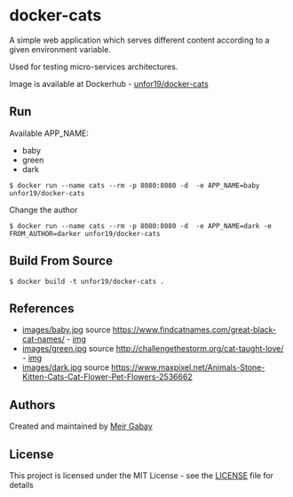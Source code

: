 # docker-cats

A simple web application which serves different content according to a given environment variable.

Used for testing micro-services architectures.

Image is available at Dockerhub - [unfor19/docker-cats](https://hub.docker.com/r/unfor19/docker-cats)

## Run

Available APP_NAME:

- baby
- green
- dark

```
$ docker run --name cats --rm -p 8080:8080 -d  -e APP_NAME=baby unfor19/docker-cats
```

Change the author

```
$ docker run --name cats --rm -p 8080:8080 -d  -e APP_NAME=dark -e FROM_AUTHOR=darker unfor19/docker-cats
```

## Build From Source

```
$ docker build -t unfor19/docker-cats .
```

## References

- [images/baby.jpg](./images/baby.jpg) source https://www.findcatnames.com/great-black-cat-names/ - [img](https://t9b8t3v6.rocketcdn.me/wp-content/uploads/2014/10/black-cat-and-moon.jpg)
- [images/green.jpg](./images/green.jpg) source http://challengethestorm.org/cat-taught-love/ - [img](http://challengethestorm.org/wp-content/uploads/2017/03/cat-2083492_700x426.jpg)
- [images/dark.jpg](./images/dark.jpg) source https://www.maxpixel.net/Animals-Stone-Kitten-Cats-Cat-Flower-Pet-Flowers-2536662


## Authors

Created and maintained by [Meir Gabay](https://github.com/unfor19)

## License

This project is licensed under the MIT License - see the [LICENSE](https://github.com/unfor19/docker-cats/blob/master/LICENSE) file for details
